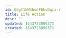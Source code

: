 ```yaml
---
id: Usgf1bW3hseF6kvDqii-r
title: Life Action
desc: ''
updated: 1643723096371
created: 1643723096371
---
```


